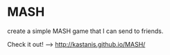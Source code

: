 # MASH
create a simple MASH game that I can send to friends.

Check it out! --> http://kastanis.github.io/MASH/
